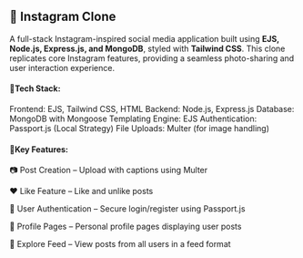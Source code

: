 <h2>📸 Instagram Clone</h2>

<p>A full-stack Instagram-inspired social media application built using <strong>EJS, Node.js, Express.js, and MongoDB</strong>, styled with <strong>Tailwind CSS</strong>. This clone replicates core Instagram features, providing a seamless photo-sharing and user interaction experience.</p>

<h4>🔧Tech Stack:</h4>

Frontend: EJS, Tailwind CSS, HTML
Backend: Node.js, Express.js
Database: MongoDB with Mongoose
Templating Engine: EJS
Authentication: Passport.js (Local Strategy)
File Uploads: Multer (for image handling)

<h4>🚀Key Features:</h4>

📷 Post Creation – Upload with captions using Multer

❤️ Like Feature – Like and unlike posts

👤 User Authentication – Secure login/register using Passport.js

🧾 Profile Pages – Personal profile pages displaying user posts

🧭 Explore Feed – View posts from all users in a feed format

